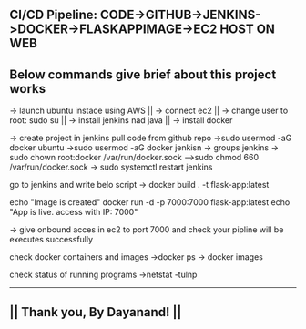 CI/CD Pipeline:
CODE->GITHUB->JENKINS->DOCKER->FLASKAPPIMAGE->EC2 HOST ON WEB
-------------------------------------------------------------
Below commands give brief about this project works
-----------------------------------------------------

-> launch ubuntu instace using AWS ||
-> connect ec2 ||
-> change user to root:  sudo su ||
-> install jenkins nad java ||
-> install docker
 
-> create project in jenkins pull code from github repo
->sudo usermod -aG docker ubuntu
->sudo usermod -aG docker jenkisn
-> groups jenkins
-> sudo chown root:docker /var/run/docker.sock 
-->sudo chmod 660 /var/run/docker.sock
-> sudo systemctl restart jenkins

go to jenkins and write belo script
-> docker build . -t flask-app:latest 

echo "Image is created"
docker run -d -p 7000:7000 flask-app:latest
echo "App is live. access with IP: 7000"

-> give onbound acces in ec2 to port 7000
and check your pipline will be executes successfully

 check docker containers and images
->docker ps
-> docker images

check status of running programs
->netstat -tulnp

-------------------------------
|| Thank you, By Dayanand! ||
-------------------------------
